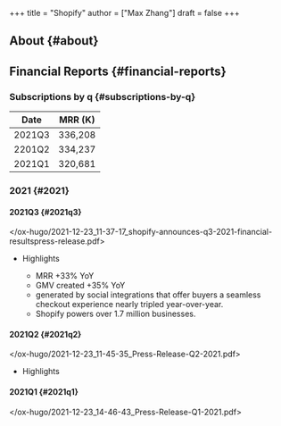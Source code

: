 +++
title = "Shopify"
author = ["Max Zhang"]
draft = false
+++

## About {#about}


## Financial Reports {#financial-reports}


### Subscriptions by q {#subscriptions-by-q}

| Date   | MRR (K) |
|--------|---------|
| 2021Q3 | 336,208 |
| 2201Q2 | 334,237 |
| 2021Q1 | 320,681 |


### 2021 {#2021}


#### 2021Q3 {#2021q3}

</ox-hugo/2021-12-23_11-37-17_shopify-announces-q3-2021-financial-resultspress-release.pdf>

<!--list-separator-->

-  Highlights

    -   MRR +33% YoY
    -   GMV created +35% YoY
    -   generated by social integrations that offer buyers a seamless checkout
        experience nearly tripled year-over-year.
    -   Shopify powers over 1.7 million businesses.


#### 2021Q2 {#2021q2}

</ox-hugo/2021-12-23_11-45-35_Press-Release-Q2-2021.pdf>

<!--list-separator-->

-  Highlights


#### 2021Q1 {#2021q1}

</ox-hugo/2021-12-23_14-46-43_Press-Release-Q1-2021.pdf>